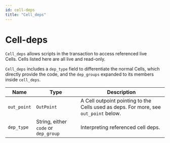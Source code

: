 ```yaml
---
id: cell-deps
title: "Cell_deps"
---
```


# Cell-deps

`Cell_deps` allows scripts in the transaction to access referenced live Cells. Cells listed here are all live and read-only.

`Cell_deps` includes a `dep_type` field to differentiate the normal Cells, which directly provide the code, and the `dep_groups` expanded to its members inside `cell_deps`.

| Name        | Type                                 | Description                                                                          |
| ----------- | ------------------------------------ | ------------------------------------------------------------------------------------ |
| `out_point` | `OutPoint`                           | A Cell outpoint pointing to the Cells used as deps. For more, see `out_point` below. |
| `dep_type`  | String, either `code` or `dep_group` | Interpreting referenced cell deps.                                                   |
